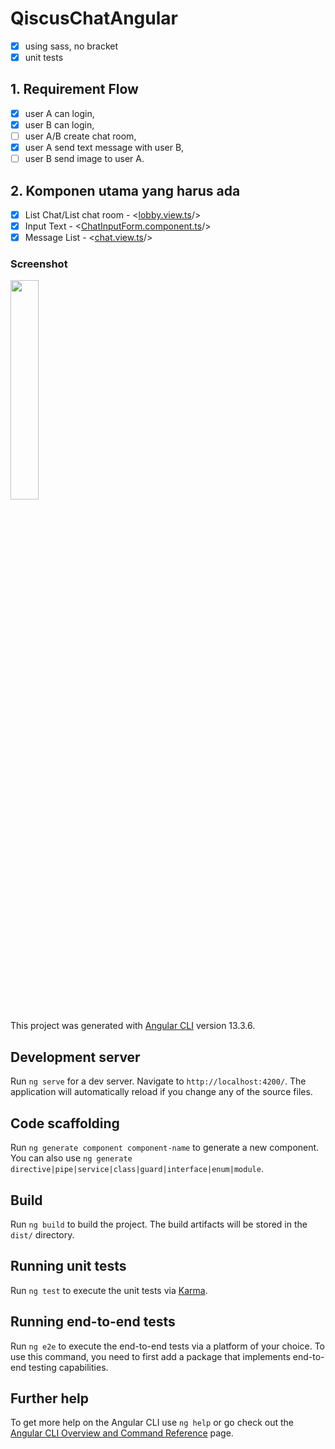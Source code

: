 # QiscusChatAngular

- [x] using sass, no bracket
- [x] unit tests

## 1. Requirement Flow
- [x] user A can login,
- [x] user B can login,
- [ ] user A/B create chat room,
- [x] user A send text message with user B,
- [ ] user B send image to user A.

## 2. Komponen utama yang harus ada
- [x] List Chat/List chat room - <[lobby.view.ts](https://github.com/bwyx/qiscus-chat-angular/blob/main/src/app/views/lobby/lobby.view.ts)/>
- [x] Input Text - <[ChatInputForm.component.ts](https://github.com/bwyx/qiscus-chat-angular/blob/main/src/app/ChatInputForm/ChatInputForm.component.ts)/>
- [x] Message List - <[chat.view.ts](https://github.com/bwyx/qiscus-chat-angular/blob/main/src/app/views/chat/chat.view.ts)/>

### Screenshot
<img src="https://user-images.githubusercontent.com/37757388/169917262-c8d486e5-7fab-45b7-a6f6-43e67f39bdb6.png" width=30%>

This project was generated with [Angular CLI](https://github.com/angular/angular-cli) version 13.3.6.

## Development server

Run `ng serve` for a dev server. Navigate to `http://localhost:4200/`. The application will automatically reload if you change any of the source files.

## Code scaffolding

Run `ng generate component component-name` to generate a new component. You can also use `ng generate directive|pipe|service|class|guard|interface|enum|module`.

## Build

Run `ng build` to build the project. The build artifacts will be stored in the `dist/` directory.

## Running unit tests

Run `ng test` to execute the unit tests via [Karma](https://karma-runner.github.io).

## Running end-to-end tests

Run `ng e2e` to execute the end-to-end tests via a platform of your choice. To use this command, you need to first add a package that implements end-to-end testing capabilities.

## Further help

To get more help on the Angular CLI use `ng help` or go check out the [Angular CLI Overview and Command Reference](https://angular.io/cli) page.
